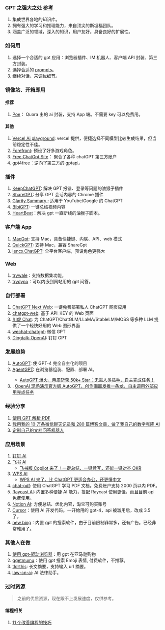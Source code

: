 ### GPT 之强大之处 [参考](https://mp.weixin.qq.com/s/_ZvyxRpgIA4L4pqfcQtPTQ)

1.  集成世界各地的知识库。
2.  拥有强大的学习和推理能力，来自顶尖的斯坦福团队。
3.  涵盖广泛的领域，深入的知识，用户友好，具备良好的扩展性。

### 如何用

1. 选择一个合适的 gpt 应用：浏览器插件、IM 机器人、客户端 API 封装、第三方封装。
2. 选择合适的 [prompts](./prompts.md)。
3. 继续对话，来调优细节。

### 镜像站、开箱即用

#### 推荐

1.  [Poe](https://poe.com/)： Quora 出的 ai 封装，支持 App 端。不需要 key 可以免费用。

#### 其他

1.  [Vercel Ai playground](https://play.vercel.ai/): vercel 提供，便捷选择不同模型比较生成结果，但当前稳定性不佳。
2.  [Forefront](https://chat.forefront.ai/): 预设了好多游戏角色。
3.  [Free ChatGpt Site](https://cc.ai55.cc/)： 聚合了各种 chatGPT 第三方账户<Badge github="https://github.com/xx025/carrot" />
4.  [gpt4free](https://chatbot.sex)：逆向了第三方的 gptapi。 <Badge github="https://github.com/xtekky/gpt4free" />

### 插件

1.  [KeepChatGPT](https://github.com/xcanwin/KeepChatGPT): 解决 GPT 报错、登录等问题的油猴子插件 <Badge github="https://github.com/xcanwin/KeepChatGPT" />
2.  [ShareGPT](https://sharegpt.com/): 分享 GPT 会话内容的 Chrome 插件 <Badge github="https://github.com/domeccleston/sharegpt" />
3.  [Glarity Summary ](https://glarity.app/): 适用于 YouTube/Google 的 ChatGPT
4.  [BibiGPT](https://b.jimmylv.cn/): 一键总结视频内容 <Badge github="https://github.com/JimmyLv/BibiGPT"/>
5.  [HeartBeat](https://greasyfork.org/zh-CN/scripts/462967-chatgpt-heartbeat)：解决 gpt 一直断线的油猴子脚本。

### 客户端 App

1.  [MacGpt](https://macgpt.com/): 支持 Mac，具备快捷键、内联、API、web 模式
2.  [QuickGPT](https://sindresorhus.gumroad.com/l/quickgpt): 支持 Mac，兼容 ShareGpt
3.  [lencx.ChatGPT](https://github.com/lencx/ChatGPT): 全平台客户端，预设角色更强大 <Badge github="https://github.com/lencx/ChatGPT" />

### Web

1. [trywale](https://trywale.com/)：支持数据集功能。
2. [trydyno](https://embed.trydyno.com/)：可以内嵌到网站用的 gpt 问答。

### 自行部署

1.  [ChatGPT Next Web](https://github.com/Yidadaa/ChatGPT-Next-Web): 一键免费部署私人 ChatGPT 网页应用 <Badge github="https://github.com/Yidadaa/ChatGPT-Next-Web" />
2.  [chatgpt-web](https://github.com/Chanzhaoyu/chatgpt-web): 基于 API_KEY 的 Web 页面 <Badge github="https://github.com/Chanzhaoyu/chatgpt-web" />
3.  [川虎 Chat](https://github.com/GaiZhenbiao/ChuanhuChatGPT): 为 ChatGPT/ChatGLM/LLaMA/StableLM/MOSS 等多种 LLM 提供了一个轻快好用的 Web 图形界面 <Badge github="https://github.com/GaiZhenbiao/ChuanhuChatGPT" />
4.  [wechat-chatgpt](https://github.com/fuergaosi233/wechat-chatgpt): 微信 GPT <Badge github="https://github.com/fuergaosi233/wechat-chatgpt" />
5.  [Dingtalk-OpenAI](https://github.com/ConnectAI-E/Dingtalk-OpenAI): 钉钉 GPT <Badge github="https://github.com/ConnectAI-E/Dingtalk-OpenAI" />

### 发展趋势

1.  [AutoGPT](https://github.com/Significant-Gravitas/Auto-GPT): 使 GPT-4 完全自主化的项目 <Badge github="https://github.com/Significant-Gravitas/Auto-GPT" />
2.  [AgentGPT](https://agentgpt.reworkd.ai/): 在浏览器组装、配置、部署 AI。<Badge github="https://github.com/reworkd/AgentGPT" />
    - [AutoGPT 爆火，两周斩获 50k+ Star：无需人类插手，自主完成任务！](https://mp.weixin.qq.com/s/Pig7DGqXUep8Ex-5CItnuQ)
3.  . [OpenAI 现场演示官方版 AutoGPT，创作画画发推一条龙，自主调用外部应用完成任务](https://www.ithome.com/0/688/529.htm)

### 经验分享

1.  [使用 GPT 解析 PDF](https://chat.openai.com/chat-pdf.md)
2.  [我用我的 10 万条微信聊天记录和 280 篇博客文章，做了我自己的数字克隆 AI](https://mp.weixin.qq.com/s/08ksIMZRVAwL1CQpO2sC7A)
3.  [定制自己的文档问答机器人](https://mp.weixin.qq.com/s/mBuNGuMqC5e8GadR86Gq-Q)

### 应用场景

1.  [钉钉 AI](https://www.qbitai.com/2023/04/47193.html)
2.  [飞书 AI](https://www.ithome.com/0/685/820.htm)
    - [飞书版 Copilot 来了！一键总结、一键续写，还能一键对齐 OKR](https://mp.weixin.qq.com/s/3Yq4CDJJCxvJDYZpW7IbOQ)
3.  [WPS AI](https://aiwrite.wps.cn/#/)
    - [WPS AI 来了，比 ChatGPT 更适合办公，还更懂中文](https://mp.weixin.qq.com/s/wviAAIHmlO1QSX4BUjNv4A)
4.  [chat-pdf](https://chat.openai.com/chat-pdf.md): 使用 ChatGPT 学习 PDF 文档，免费账户支持 2000 页以内 PDF。
5.  [Raycast AI](https://www.raycast.com/ai): 内置多种便捷 AI 能力，搭配 Raycast 使用更佳，而且目前 api 免费使用。
6.  [Notion AI](https://www.notion.so/product/ai): 方便总结、优化内容，淘宝可购买账号
7.  [Cursor](https://www.cursor.so/)：使用 AI 开发代码。一开始用的 gpt-4，api 被滥用后，改成 3.5 了。
8.  [new bing](https://www.bing.com/new)：内置 gpt 的搜索软件，由于目前限制非常多，还有广告。已经非常难用了。

### 其他人在做

1. [使用 gpt-驱动浏览器](https://twitter.com/natfriedman/status/1575631194032549888)：用 gpt 在亚马逊购物
2. [ggetmumu](https://getmumu.com/)：使用 gpt 搜索 Emoji 表情, 付费软件，不推荐。
3. [tldrthis](https://tldrthis.com/): 长文摘要，支持输入 url 摘要。
4. [law-cn-ai](https://github.com/lvwzhen/law-cn-ai): AI 法律助手。<Badge github="https://github.com/lvwzhen/law-cn-ai" />

### 过时资源

> 之前的优质资源，现在跟不上发展速度，仅供参考。

#### 编程相关

1.  [11 个改善编程的技巧](https://twitter.com/svpino/status/1611357154514186241?s=20)
